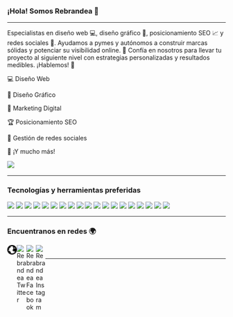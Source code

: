 ### ¡Hola! Somos Rebrandea 👋

---


Especialistas en diseño web 💻, diseño gráfico 🎨, posicionamiento SEO 📈 y redes sociales 📲. Ayudamos a pymes y autónomos a construir marcas sólidas y potenciar su visibilidad online. 🚀 Confía en nosotros para llevar tu proyecto al siguiente nivel con estrategias personalizadas y resultados medibles. ¡Hablemos! 💬
 
 💻 Diseño Web
 
 🎋 Diseño Gráfico
 
 📣 Marketing Digital
 
 🏆 Posicionamiento SEO
 
 📲 Gestión de redes sociales
 
 💪 ¡Y mucho más!

 <img src="https://img.shields.io/github/followers/rebrandea?label=Follow" style=" float:left, margin-right:10px" />


---


### Tecnologías y herramientas preferidas

<img src="https://img.shields.io/badge/HTML5-E34F26?style=flat&logo=html5&logoColor=white"> <img src="https://img.shields.io/badge/CSS3-1572B6?style=flat&logo=css3&logoColor=white"> <img src="https://img.shields.io/badge/Bootstrap-563D7C?style=flat&logo=bootstrap&logoColor=white"> <img src="https://img.shields.io/badge/-JavaScript-eed718?style=flat&logo=javascript&logoColor=ffffff"> <img src="https://img.shields.io/badge/jQuery-0769AD?style=flat&logo=jquery&logoColor=white"> <img src="https://img.shields.io/badge/PHP-777BB4?style=flat&logo=php&logoColor=white"> <img src="https://img.shields.io/badge/-MySQL-F29111?style=flat&logo=mysql&logoColor=FFFFFF"> <img src="http://img.shields.io/badge/-Google%20Cloud%20Platform-4285F4?style=flat&logo=google%20cloud&logoColor=white"> <img src="http://img.shields.io/badge/-Git-F1502F?style=flat&logo=git&logoColor=FFFFFF"> <img src="http://img.shields.io/badge/-Github-000000?style=flat&logo=github&logoColor=FFFFFF"> <img src="https://img.shields.io/badge/Wordpress-21759B?style=flat&logo=wordpress&logoColor=white"> <img src="https://img.shields.io/badge/Adobe%20Illustrator-FF9A00?style=flat&logo=adobe%20illustrator&logoColor=white"> <img src="https://img.shields.io/badge/Adobe%20InDesign-FF3366?style=flat&logo=Adobe%20InDesign&logoColor=white"> <img src="https://img.shields.io/badge/Adobe%20Photoshop-31A8FF?style=flat&logo=Adobe%20Photoshop&logoColor=black"> <img src="https://img.shields.io/badge/Adobe%20Premiere%20Pro-9999FF?style=flat&logo=Adobe%20Premiere%20Pro&logoColor=white"> <img src="https://img.shields.io/badge/Adobe%20Dreamweaver-072401?style=flat&logo=Adobe%20Dreamweaver&logoColor=34F400"> <img src="https://img.shields.io/badge/Visual_Studio_Code-0078D4?style=flat&logo=visual%20studio%20code&logoColor=white"> <img src="https://img.shields.io/badge/Canva-%2300C4CC.svg?&style=flat&logo=Canva&logoColor=white"> <img src="https://img.shields.io/badge/Figma-F24E1E?style=flat&logo=figma&logoColor=white">


---


### Encuentranos en redes 🌍
[<img align="left" alt="Rebrandea" width="22px" src="https://raw.githubusercontent.com/iconic/open-iconic/master/svg/globe.svg" />][website]
[<img align="left" alt="Rebrandea Twitter" width="22px" src="https://cdn.jsdelivr.net/npm/simple-icons@v3/icons/twitter.svg" />][twitter]
[<img align="left" alt="Rebrandea Facebook" width="22px" src="https://cdn.jsdelivr.net/npm/simple-icons@v3/icons/facebook.svg" />][facebook]
[<img align="left" alt="Rebrandea Instagram" width="22px" src="https://cdn.jsdelivr.net/npm/simple-icons@v3/icons/instagram.svg" />][instagram]

<br/>


---



[website]: https://rebrandea.com/
[twitter]: https://twitter.com/rebrandea
[instagram]: https://www.instagram.com/rebrandea/
[facebook]: https://www.facebook.com/rebrandeamarketing/
